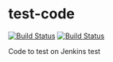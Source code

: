 # test-code


[![Build Status](http://power-ci.osuosl.org:8080/buildStatus/icon?job=demo-build)](http://power-ci.osuosl.org:8080/job/demo-build/)
[![Build Status](http://140.211.168.153:8080/job/demo-build/badge/icon.png)](http://140.211.168.153:8080/job/demo-build)       

Code to test on Jenkins
test

